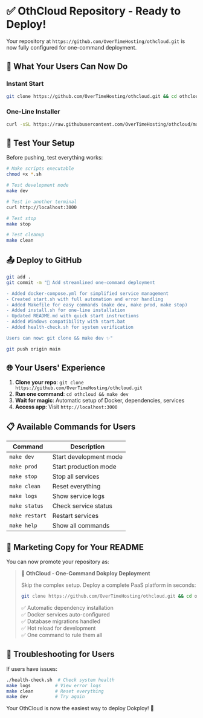 # ✅ OthCloud Repository - Ready to Deploy!

Your repository at `https://github.com/OverTimeHosting/othcloud.git` is now fully configured for one-command deployment.

## 🎯 What Your Users Can Now Do

### Instant Start
```bash
git clone https://github.com/OverTimeHosting/othcloud.git && cd othcloud && make dev
```

### One-Line Installer
```bash
curl -sSL https://raw.githubusercontent.com/OverTimeHosting/othcloud/main/install.sh | bash
```

## 🧪 Test Your Setup

Before pushing, test everything works:

```bash
# Make scripts executable
chmod +x *.sh

# Test development mode
make dev

# Test in another terminal
curl http://localhost:3000

# Test stop
make stop

# Test cleanup
make clean
```

## 📤 Deploy to GitHub

```bash
git add .
git commit -m "🚀 Add streamlined one-command deployment

- Added docker-compose.yml for simplified service management
- Created start.sh with full automation and error handling
- Added Makefile for easy commands (make dev, make prod, make stop)
- Added install.sh for one-line installation
- Updated README.md with quick start instructions
- Added Windows compatibility with start.bat
- Added health-check.sh for system verification

Users can now: git clone && make dev ✨"

git push origin main
```

## 🌐 Your Users' Experience

1. **Clone your repo**: `git clone https://github.com/OverTimeHosting/othcloud.git`
2. **Run one command**: `cd othcloud && make dev`
3. **Wait for magic**: Automatic setup of Docker, dependencies, services
4. **Access app**: Visit `http://localhost:3000`

## 📋 Available Commands for Users

| Command | Description |
|---------|-------------|
| `make dev` | Start development mode |
| `make prod` | Start production mode |
| `make stop` | Stop all services |
| `make clean` | Reset everything |
| `make logs` | Show service logs |
| `make status` | Check service status |
| `make restart` | Restart services |
| `make help` | Show all commands |

## 🎉 Marketing Copy for Your README

You can now promote your repository as:

> **🚀 OthCloud - One-Command Dokploy Deployment**
> 
> Skip the complex setup. Deploy a complete PaaS platform in seconds:
> 
> ```bash
> git clone https://github.com/OverTimeHosting/othcloud.git && cd othcloud && make dev
> ```
> 
> ✅ Automatic dependency installation  
> ✅ Docker services auto-configured  
> ✅ Database migrations handled  
> ✅ Hot reload for development  
> ✅ One command to rule them all  

## 🔧 Troubleshooting for Users

If users have issues:
```bash
./health-check.sh  # Check system health
make logs         # View error logs  
make clean        # Reset everything
make dev          # Try again
```

Your OthCloud is now the easiest way to deploy Dokploy! 🎊

